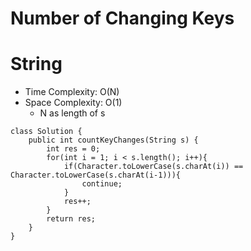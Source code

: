 # Number of Changing Keys
# String
* Time Complexity: O(N)
* Space Complexity: O(1)
	* N as length of s
```
class Solution {
    public int countKeyChanges(String s) {
        int res = 0;
        for(int i = 1; i < s.length(); i++){
            if(Character.toLowerCase(s.charAt(i)) == Character.toLowerCase(s.charAt(i-1))){
                continue;
            }
            res++;
        }
        return res;
    }
}
```